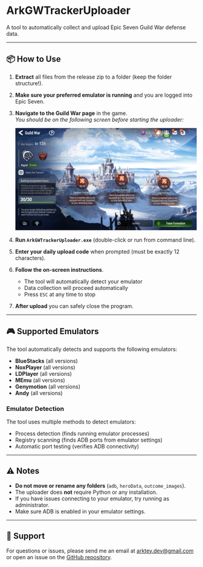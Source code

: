 # ArkGWTrackerUploader

A tool to automatically collect and upload Epic Seven Guild War defense data.

---

## 📦 How to Use

1. **Extract** all files from the release zip to a folder (keep the folder structure!).
2. **Make sure your preferred emulator is running** and you are logged into Epic Seven.
3. **Navigate to the Guild War page** in the game.  
   _You should be on the following screen before starting the uploader:_

   ![Start Screen](start_screen_example.png)

4. **Run `ArkGWTrackerUploader.exe`** (double-click or run from command line).
5. **Enter your daily upload code** when prompted (must be exactly 12 characters).
6. **Follow the on-screen instructions**.  
   - The tool will automatically detect your emulator
   - Data collection will proceed automatically
   - Press `ESC` at any time to stop

7. **After upload** you can safely close the program.

---

## 🎮 Supported Emulators

The tool automatically detects and supports the following emulators:

- **BlueStacks** (all versions)
- **NoxPlayer** (all versions)
- **LDPlayer** (all versions)
- **MEmu** (all versions)
- **Genymotion** (all versions)
- **Andy** (all versions)

### Emulator Detection

The tool uses multiple methods to detect emulators:
- Process detection (finds running emulator processes)
- Registry scanning (finds ADB ports from emulator settings)
- Automatic port testing (verifies ADB connectivity)

---

## ⚠️ Notes

- **Do not move or rename any folders** (`adb`, `heroData`, `outcome_images`).
- The uploader does **not** require Python or any installation.
- If you have issues connecting to your emulator, try running as administrator.
- Make sure ADB is enabled in your emulator settings.

---

## 📧 Support

For questions or issues, please send me an email at arktey.dev@gmail.com or open an issue on the [GitHub repository](https://github.com/Arktey/ArkGWTrackerUploader). 